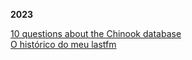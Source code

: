 
**2023**</br> 

[10 questions about the Chinook database](https://github.com/nadjapereira/SQL-Chinook-database)</br> 
[O histórico do meu lastfm](https://github.com/nadjapereira/lastfm)


